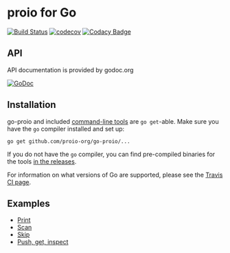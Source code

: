 # proio for Go
[![Build Status](https://travis-ci.org/proio-org/go-proio.svg?branch=master)](https://travis-ci.org/proio-org/go-proio)
[![codecov](https://codecov.io/gh/proio-org/go-proio/branch/master/graph/badge.svg)](https://codecov.io/gh/proio-org/go-proio)
[![Codacy Badge](https://api.codacy.com/project/badge/Grade/d56ae16ac3f848a3a91ee699c79a30cc)](https://www.codacy.com/project/decibelcooper/go-proio/dashboard?utm_source=github.com&amp;utm_medium=referral&amp;utm_content=proio-org/go-proio&amp;utm_campaign=Badge_Grade_Dashboard)

## API
API documentation is provided by godoc.org

[![GoDoc](https://godoc.org/github.com/proio-org/go-proio?status.svg)](https://godoc.org/github.com/proio-org/go-proio)

## Installation
go-proio and included [command-line tools](tools) are `go get`-able.  Make sure
you have the `go` compiler installed and set up:
```shell
go get github.com/proio-org/go-proio/...
```

If you do not have the `go` compiler, you can find pre-compiled binaries for
the tools [in the releases](https://github.com/proio-org/go-proio/releases).

For information on what versions of Go are supported, please see the [Travis CI
page](https://travis-ci.org/proio-org/go-proio).

## Examples
* [Print](example_print_test.go)
* [Scan](example_scan_test.go)
* [Skip](example_skip_test.go)
* [Push, get, inspect](example_push_get_inspect_test.go)
